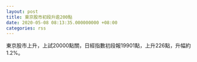 ```yaml
---
layout: post
title: 東京股市初段升逾200點
date: 2020-05-08 08:13:35.000000000 +08:00
categories: rss
---
```


東京股市上升，上試20000點關，日經指數初段報19901點，上升226點，升幅約1.2%。
